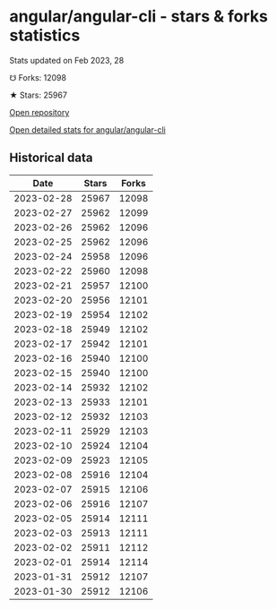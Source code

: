 # angular/angular-cli - stars & forks statistics

Stats updated on Feb 2023, 28

☋ Forks: 12098

★ Stars: 25967

[Open repository](https://github.com/angular/angular-cli)

[Open detailed stats for angular/angular-cli](https://reviewgithub.com/rep/angular/angular-cli)

## Historical data
| Date | Stars | Forks |
|------|-------|-------|
| 2023-02-28 | 25967 | 12098 | 
| 2023-02-27 | 25962 | 12099 | 
| 2023-02-26 | 25962 | 12096 | 
| 2023-02-25 | 25962 | 12096 | 
| 2023-02-24 | 25958 | 12096 | 
| 2023-02-22 | 25960 | 12098 | 
| 2023-02-21 | 25957 | 12100 | 
| 2023-02-20 | 25956 | 12101 | 
| 2023-02-19 | 25954 | 12102 | 
| 2023-02-18 | 25949 | 12102 | 
| 2023-02-17 | 25942 | 12101 | 
| 2023-02-16 | 25940 | 12100 | 
| 2023-02-15 | 25940 | 12100 | 
| 2023-02-14 | 25932 | 12102 | 
| 2023-02-13 | 25933 | 12101 | 
| 2023-02-12 | 25932 | 12103 | 
| 2023-02-11 | 25929 | 12103 | 
| 2023-02-10 | 25924 | 12104 | 
| 2023-02-09 | 25923 | 12105 | 
| 2023-02-08 | 25916 | 12104 | 
| 2023-02-07 | 25915 | 12106 | 
| 2023-02-06 | 25916 | 12107 | 
| 2023-02-05 | 25914 | 12111 | 
| 2023-02-03 | 25913 | 12111 | 
| 2023-02-02 | 25911 | 12112 | 
| 2023-02-01 | 25914 | 12114 | 
| 2023-01-31 | 25912 | 12107 | 
| 2023-01-30 | 25912 | 12106 | 

